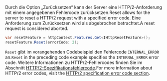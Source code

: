 <span data-ttu-id="c1548-101">Durch die Option „Zurücksetzen“ kann der Server eine HTTP/2-Anforderung mit einem angegebenen Fehlercode zurücksetzen.</span><span class="sxs-lookup"><span data-stu-id="c1548-101">Reset allows for the server to reset a HTTP/2 request with a specified error code.</span></span> <span data-ttu-id="c1548-102">Eine Anforderung zum Zurücksetzen wird als abgebrochen betrachtet.</span><span class="sxs-lookup"><span data-stu-id="c1548-102">A reset request is considered aborted.</span></span>

```csharp
var resetFeature = httpContext.Features.Get<IHttpResetFeature>();
resetFeature.Reset(errorCode: 2);
```

<span data-ttu-id="c1548-103">`Reset` gibt im vorangehenden Codebeispiel den Fehlercode `INTERNAL_ERROR` an.</span><span class="sxs-lookup"><span data-stu-id="c1548-103">`Reset` in the preceding code example specifies the `INTERNAL_ERROR` error code.</span></span> <span data-ttu-id="c1548-104">Weitere Informationen zu HTTP/2-Fehlercodes finden Sie im Abschnitt [HTTP/2-Spezifikationsfehlercode](https://tools.ietf.org/html/rfc7540#page-50).</span><span class="sxs-lookup"><span data-stu-id="c1548-104">For more information about HTTP/2 error codes, visit the [HTTP/2 specification error code section](https://tools.ietf.org/html/rfc7540#page-50).</span></span>